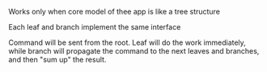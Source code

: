 Works only when core model of thee app is like a tree structure

Each leaf and branch implement the same interface

Command will be sent from the root. Leaf will do the work immediately, while branch will propagate the command to the next leaves and branches, and then "sum up" the result.